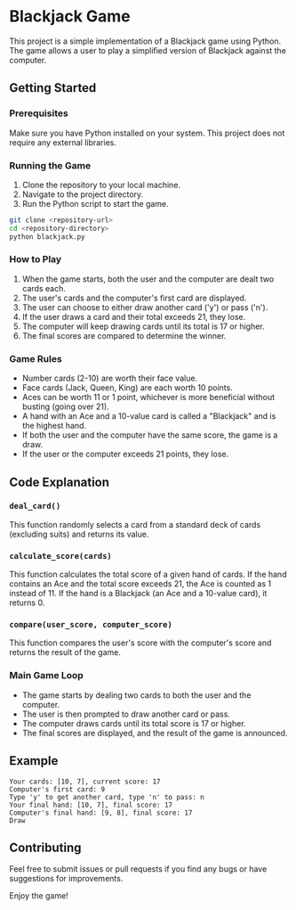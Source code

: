 # Blackjack Game

This project is a simple implementation of a Blackjack game using Python. The game allows a user to play a simplified version of Blackjack against the computer.

## Getting Started

### Prerequisites

Make sure you have Python installed on your system. This project does not require any external libraries.

### Running the Game

1. Clone the repository to your local machine.
2. Navigate to the project directory.
3. Run the Python script to start the game.

```bash
git clone <repository-url>
cd <repository-directory>
python blackjack.py
```

### How to Play

1. When the game starts, both the user and the computer are dealt two cards each.
2. The user's cards and the computer's first card are displayed.
3. The user can choose to either draw another card ('y') or pass ('n').
4. If the user draws a card and their total exceeds 21, they lose.
5. The computer will keep drawing cards until its total is 17 or higher.
6. The final scores are compared to determine the winner.

### Game Rules

- Number cards (2-10) are worth their face value.
- Face cards (Jack, Queen, King) are each worth 10 points.
- Aces can be worth 11 or 1 point, whichever is more beneficial without busting (going over 21).
- A hand with an Ace and a 10-value card is called a "Blackjack" and is the highest hand.
- If both the user and the computer have the same score, the game is a draw.
- If the user or the computer exceeds 21 points, they lose.

## Code Explanation

### `deal_card()`

This function randomly selects a card from a standard deck of cards (excluding suits) and returns its value.

### `calculate_score(cards)`

This function calculates the total score of a given hand of cards. If the hand contains an Ace and the total score exceeds 21, the Ace is counted as 1 instead of 11. If the hand is a Blackjack (an Ace and a 10-value card), it returns 0.

### `compare(user_score, computer_score)`

This function compares the user's score with the computer's score and returns the result of the game.

### Main Game Loop

- The game starts by dealing two cards to both the user and the computer.
- The user is then prompted to draw another card or pass.
- The computer draws cards until its total score is 17 or higher.
- The final scores are displayed, and the result of the game is announced.

## Example

```plaintext
Your cards: [10, 7], current score: 17
Computer's first card: 9
Type 'y' to get another card, type 'n' to pass: n
Your final hand: [10, 7], final score: 17
Computer's final hand: [9, 8], final score: 17
Draw
```

## Contributing

Feel free to submit issues or pull requests if you find any bugs or have suggestions for improvements.

Enjoy the game!
